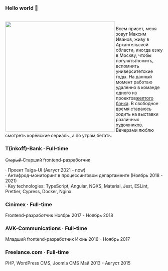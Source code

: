 ### Hello world 👋
<br>
<img src="https://scontent.cdninstagram.com/v/t51.29350-15/350659132_275552361672829_524325819732003687_n.jpg?stp=dst-jpg_e35&efg=eyJ2ZW5jb2RlX3RhZyI6ImltYWdlX3VybGdlbi43NTB4MTMzMy5zZHIuZjI5MzUwLmRlZmF1bHRfaW1hZ2UifQ&_nc_ht=scontent.cdninstagram.com&_nc_cat=101&_nc_ohc=EoqHcJrVokIQ7kNvgGqcTGa&_nc_gid=303fe9fa02eb4cc3813cbec15c26ab90&edm=ADDLYBMBAAAA&ccb=7-5&ig_cache_key=MzExNTU3NDI2MTA2NTkwOTgzNw%3D%3D.3-ccb7-5&oh=00_AYA0OXDo6owPKYfkm_tAZuwrjk9bWjlwq3VsipkkH3fJvw&oe=6700BBFE&_nc_sid=56bdfd" width="350" align="left">

Всем привет, меня зовут Максим Иванов, живу в Архангельской области, иногда езжу в Москву, чтобы погулять/пожить, вспомнить университетские годы. 
На данный момент работаю удаленно в команде одного из проектов<a href="https://www.tbank.ru/" target="_blank">желтого банка</a>. 
В свободное время стараюсь ходить на выставки различных художников. Вечерами люблю смотреть корейские сериалы, а по утрам бегать.

### T(inkoff)-Bank · Full-time
С̶т̶а̶р̶ы̶й̶ Старший frontend-разработчик

· Проект Taiga-UI (Август 2021 - now) <br>
· Антифрод-мониторинг в процессинговом департаменте (Ноябрь 2018 - 2021)  <br>
· Key technologies: TypeScript, Angular, NGXS, Material, Jest, ESLint, Prettier, Cypress, Docker, Nginx.

### Cinimex · Full-time
Frontend-разработчик
Ноябрь 2017 - Ноябрь 2018

### AVK-Communications · Full-time
Младший frontend-разработчик
Июнь 2016 - Ноябрь 2017 

### Freelance.com · Full-time
PHP, WordPress CMS, Joomla CMS
Май 2013 - Август 2015

